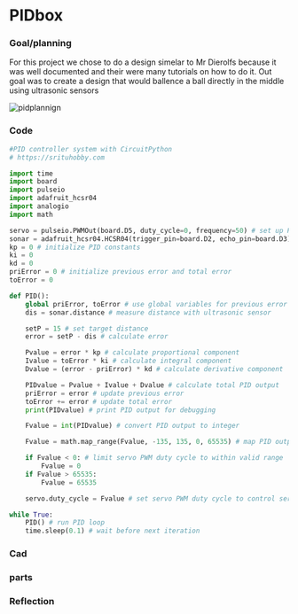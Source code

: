 # PIDbox

### Goal/planning

For this project we chose to do a design simelar to Mr Dierolfs because it was well documented and their were many tutorials on how to do it. 
Out goal was to create a design that would ballence a ball directly in the middle using ultrasonic sensors 



![pidplannign](https://user-images.githubusercontent.com/71402974/232500023-27507196-46f4-4ddd-9c11-e0a9c3934b7b.png)



### Code

```python
#PID controller system with CircuitPython
# https://srituhobby.com

import time
import board
import pulseio
import adafruit_hcsr04
import analogio
import math

servo = pulseio.PWMOut(board.D5, duty_cycle=0, frequency=50) # set up PWM output for servo on pin D5
sonar = adafruit_hcsr04.HCSR04(trigger_pin=board.D2, echo_pin=board.D3) # set up HC-SR04 ultrasonic sensor on pins D2 and D3
kp = 0 # initialize PID constants
ki = 0
kd = 0
priError = 0 # initialize previous error and total error
toError = 0

def PID():
    global priError, toError # use global variables for previous error and total error
    dis = sonar.distance # measure distance with ultrasonic sensor

    setP = 15 # set target distance
    error = setP - dis # calculate error

    Pvalue = error * kp # calculate proportional component
    Ivalue = toError * ki # calculate integral component
    Dvalue = (error - priError) * kd # calculate derivative component

    PIDvalue = Pvalue + Ivalue + Dvalue # calculate total PID output
    priError = error # update previous error
    toError += error # update total error
    print(PIDvalue) # print PID output for debugging

    Fvalue = int(PIDvalue) # convert PID output to integer

    Fvalue = math.map_range(Fvalue, -135, 135, 0, 65535) # map PID output to servo PWM duty cycle

    if Fvalue < 0: # limit servo PWM duty cycle to within valid range
        Fvalue = 0
    if Fvalue > 65535:
        Fvalue = 65535

    servo.duty_cycle = Fvalue # set servo PWM duty cycle to control servo position

while True:
    PID() # run PID loop
    time.sleep(0.1) # wait before next iteration
```
### Cad



### parts




### Reflection

